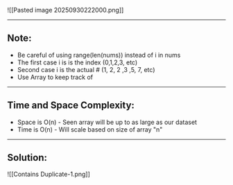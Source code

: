 ![[Pasted image 20250930222000.png]]

---
## Note: 
- Be careful of using range(len(nums)) instead of i in nums
- The first case i is is the index (0,1,2,3, etc)
- Second case i is the actual # (1, 2, 2 ,3 ,5, 7, etc)
- Use Array to keep track of 

---

## Time and Space Complexity: 
- Space is O(n) - Seen array will be up to as large as our dataset
- Time is O(n) - Will scale based on size of array "n" 

--- 

## Solution: 
![[Contains Duplicate-1.png]]
